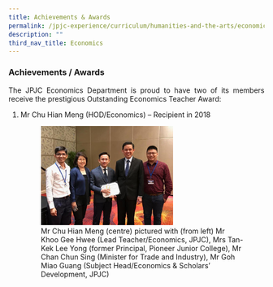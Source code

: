 ```yaml
---
title: Achievements & Awards
permalink: /jpjc-experience/curriculum/humanities-and-the-arts/economics/achievements-awards/
description: ""
third_nav_title: Economics
---
```

### **Achievements / Awards**
<p align= justify>
The JPJC Economics Department is proud to have two of its members receive the prestigious Outstanding Economics Teacher Award:
</p>
<ol>
	<li>Mr Chu Hian Meng (HOD/Economics) – Recipient in 2018</li>
<figure>
<img src="/images/econs%20awards.jpg" 
     style="width:65%">
<figcaption>Mr Chu Hian Meng (centre) pictured with (from left) Mr Khoo Gee Hwee (Lead Teacher/Economics, JPJC), Mrs Tan-Kek Lee Yong (former Principal, Pioneer Junior College), Mr Chan Chun Sing (Minister for Trade and Industry), Mr Goh Miao Guang (Subject Head/Economics & Scholars’ Development, JPJC)</figcaption></figure></ol>